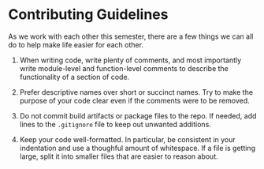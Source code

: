 # Contributing Guidelines

As we work with each other this semester, there are a few things we can all do
to help make life easier for each other.

1. When writing code, write plenty of comments, and most importantly write
   module-level and function-level comments to describe the functionality of a
   section of code.

2. Prefer descriptive names over short or succinct names. Try to make the
   purpose of your code clear even if the comments were to be removed.

3. Do not commit build artifacts or package files to the repo. If needed, add
   lines to the `.gitignore` file to keep out unwanted additions.

4. Keep your code well-formatted. In particular, be consistent in your
   indentation and use a thoughful amount of whitespace. If a file is getting
   large, split it into smaller files that are easier to reason about.
